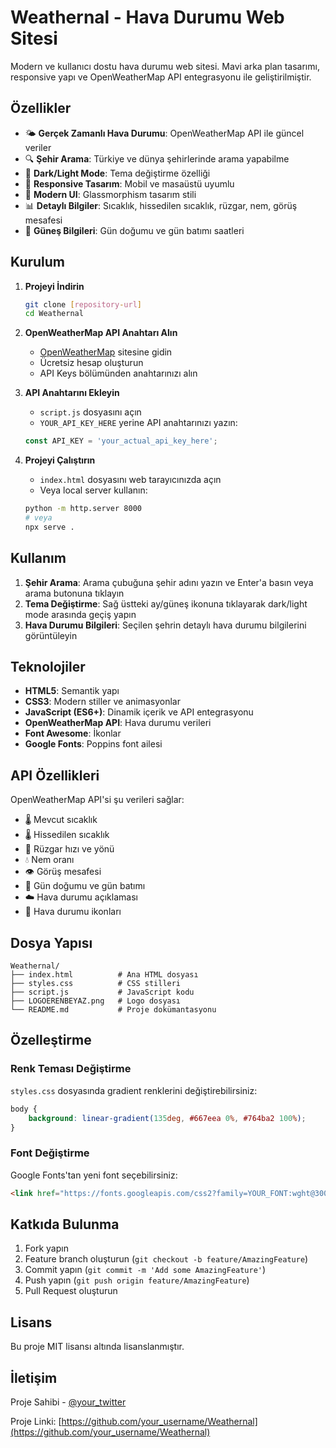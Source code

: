 # Weathernal - Hava Durumu Web Sitesi

Modern ve kullanıcı dostu hava durumu web sitesi. Mavi arka plan tasarımı, responsive yapı ve OpenWeatherMap API entegrasyonu ile geliştirilmiştir.

## Özellikler

- 🌤️ **Gerçek Zamanlı Hava Durumu**: OpenWeatherMap API ile güncel veriler
- 🔍 **Şehir Arama**: Türkiye ve dünya şehirlerinde arama yapabilme
- 🌙 **Dark/Light Mode**: Tema değiştirme özelliği
- 📱 **Responsive Tasarım**: Mobil ve masaüstü uyumlu
- 🎨 **Modern UI**: Glassmorphism tasarım stili
- 📊 **Detaylı Bilgiler**: Sıcaklık, hissedilen sıcaklık, rüzgar, nem, görüş mesafesi
- 🌅 **Güneş Bilgileri**: Gün doğumu ve gün batımı saatleri

## Kurulum

1. **Projeyi İndirin**
   ```bash
   git clone [repository-url]
   cd Weathernal
   ```

2. **OpenWeatherMap API Anahtarı Alın**
   - [OpenWeatherMap](https://openweathermap.org/) sitesine gidin
   - Ücretsiz hesap oluşturun
   - API Keys bölümünden anahtarınızı alın

3. **API Anahtarını Ekleyin**
   - `script.js` dosyasını açın
   - `YOUR_API_KEY_HERE` yerine API anahtarınızı yazın:
   ```javascript
   const API_KEY = 'your_actual_api_key_here';
   ```

4. **Projeyi Çalıştırın**
   - `index.html` dosyasını web tarayıcınızda açın
   - Veya local server kullanın:
   ```bash
   python -m http.server 8000
   # veya
   npx serve .
   ```

## Kullanım

1. **Şehir Arama**: Arama çubuğuna şehir adını yazın ve Enter'a basın veya arama butonuna tıklayın
2. **Tema Değiştirme**: Sağ üstteki ay/güneş ikonuna tıklayarak dark/light mode arasında geçiş yapın
3. **Hava Durumu Bilgileri**: Seçilen şehrin detaylı hava durumu bilgilerini görüntüleyin

## Teknolojiler

- **HTML5**: Semantik yapı
- **CSS3**: Modern stiller ve animasyonlar
- **JavaScript (ES6+)**: Dinamik içerik ve API entegrasyonu
- **OpenWeatherMap API**: Hava durumu verileri
- **Font Awesome**: İkonlar
- **Google Fonts**: Poppins font ailesi

## API Özellikleri

OpenWeatherMap API'si şu verileri sağlar:
- 🌡️ Mevcut sıcaklık
- 🌡️ Hissedilen sıcaklık
- 💨 Rüzgar hızı ve yönü
- 💧 Nem oranı
- 👁️ Görüş mesafesi
- 🌅 Gün doğumu ve gün batımı
- ☁️ Hava durumu açıklaması
- 🎯 Hava durumu ikonları

## Dosya Yapısı

```
Weathernal/
├── index.html          # Ana HTML dosyası
├── styles.css          # CSS stilleri
├── script.js           # JavaScript kodu
├── LOGOERENBEYAZ.png   # Logo dosyası
└── README.md           # Proje dokümantasyonu
```

## Özelleştirme

### Renk Teması Değiştirme
`styles.css` dosyasında gradient renklerini değiştirebilirsiniz:
```css
body {
    background: linear-gradient(135deg, #667eea 0%, #764ba2 100%);
}
```

### Font Değiştirme
Google Fonts'tan yeni font seçebilirsiniz:
```html
<link href="https://fonts.googleapis.com/css2?family=YOUR_FONT:wght@300;400;500;600;700&display=swap" rel="stylesheet">
```

## Katkıda Bulunma

1. Fork yapın
2. Feature branch oluşturun (`git checkout -b feature/AmazingFeature`)
3. Commit yapın (`git commit -m 'Add some AmazingFeature'`)
4. Push yapın (`git push origin feature/AmazingFeature`)
5. Pull Request oluşturun

## Lisans

Bu proje MIT lisansı altında lisanslanmıştır.

## İletişim

Proje Sahibi - [@your_twitter](https://twitter.com/your_twitter)

Proje Linki: [https://github.com/your_username/Weathernal](https://github.com/your_username/Weathernal)
